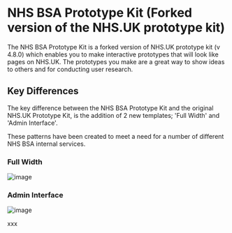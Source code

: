 # NHS BSA Prototype Kit (Forked version of the NHS.UK prototype kit)

The NHS BSA Prototype Kit is a forked version of NHS.UK prototype kit (v 4.8.0) which enables you to make interactive prototypes that will look like pages on NHS.UK. The prototypes you make are a great way to show ideas to others and for conducting user research.

## Key Differences

The key difference between the NHS BSA Prototype Kit and the original NHS.UK Prototype Kit, is the addition of 2 new templates; 'Full Width' and 'Admin Interface'.

These patterns have been created to meet a need for a number of different NHS BSA internal services.

### Full Width

![image](https://user-images.githubusercontent.com/45825845/169256845-9ec75d98-2e44-4c75-8f74-afe13628c5b6.png)

### Admin Interface

![image](https://user-images.githubusercontent.com/45825845/169256974-476c0c55-bf8a-4d08-ac9d-3e0f388c7731.png)

xxx
